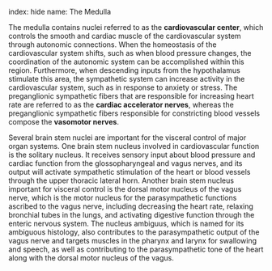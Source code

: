 index: hide
name: The Medulla

The medulla contains nuclei referred to as the  **cardiovascular center**, which controls the smooth and cardiac muscle of the cardiovascular system through autonomic connections. When the homeostasis of the cardiovascular system shifts, such as when blood pressure changes, the coordination of the autonomic system can be accomplished within this region. Furthermore, when descending inputs from the hypothalamus stimulate this area, the sympathetic system can increase activity in the cardiovascular system, such as in response to anxiety or stress. The preganglionic sympathetic fibers that are responsible for increasing heart rate are referred to as the  **cardiac accelerator nerves**, whereas the preganglionic sympathetic fibers responsible for constricting blood vessels compose the  **vasomotor nerves**.

Several brain stem nuclei are important for the visceral control of major organ systems. One brain stem nucleus involved in cardiovascular function is the solitary nucleus. It receives sensory input about blood pressure and cardiac function from the glossopharyngeal and vagus nerves, and its output will activate sympathetic stimulation of the heart or blood vessels through the upper thoracic lateral horn. Another brain stem nucleus important for visceral control is the dorsal motor nucleus of the vagus nerve, which is the motor nucleus for the parasympathetic functions ascribed to the vagus nerve, including decreasing the heart rate, relaxing bronchial tubes in the lungs, and activating digestive function through the enteric nervous system. The nucleus ambiguus, which is named for its ambiguous histology, also contributes to the parasympathetic output of the vagus nerve and targets muscles in the pharynx and larynx for swallowing and speech, as well as contributing to the parasympathetic tone of the heart along with the dorsal motor nucleus of the vagus.
